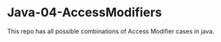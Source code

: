 # Java-04-AccessModifiers
This repo has all possible combinations of Access Modifier cases in java.

